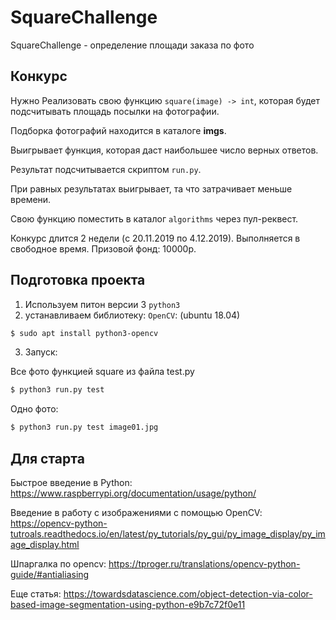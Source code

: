 # SquareChallenge

SquareChallenge - определение площади заказа по фото

## Конкурс

Нужно Реализовать свою функцию ``square(image) -> int``,
которая будет подсчитывать площадь посылки на фотографии.

Подборка фотографий находится в каталоге **imgs**.

Выигрывает функция, которая даст наибольшее число верных
ответов. 

Результат подсчитывается скриптом ``run.py``.

При равных результатах выигрывает, та что затрачивает меньше времени.

Свою функцию поместить в каталог ``algorithms`` через пул-реквест.

Конкурс длится 2 недели (c 20.11.2019 по 4.12.2019).
Выполняется в свободное время.
Призовой фонд: 10000р.

## Подготовка проекта

1. Используем питон версии 3 ``python3``
2. устанавливаем библиотеку: ``OpenCV``: (ubuntu 18.04)
```sh
$ sudo apt install python3-opencv
```

3. Запуск:

Все фото функцией square из файла test.py
```sh
$ python3 run.py test
```

Одно фото:
```sh
$ python3 run.py test image01.jpg
```

## Для старта

Быстрое введение в Python:
https://www.raspberrypi.org/documentation/usage/python/

Введение в работу с изображениями с помощью OpenCV:
https://opencv-python-tutroals.readthedocs.io/en/latest/py_tutorials/py_gui/py_image_display/py_image_display.html

Шпаргалка по opencv:
https://tproger.ru/translations/opencv-python-guide/#antialiasing

Еще статья:
https://towardsdatascience.com/object-detection-via-color-based-image-segmentation-using-python-e9b7c72f0e11
